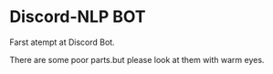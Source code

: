 # Discord-NLP BOT
Farst atempt at Discord Bot.

There are some poor parts.but please look at them with warm eyes.
